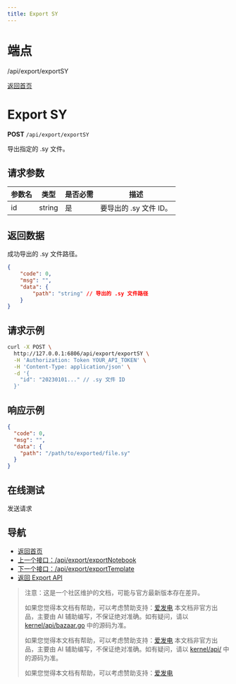 ```yaml
---
title: Export SY
---
```

# 端点

/api/export/exportSY

[返回首页](../index.html)

# Export SY

**POST** `/api/export/exportSY`

导出指定的 .sy 文件。

## 请求参数

| 参数名 | 类型 | 是否必需 | 描述 |
| --- | --- | --- | --- |
| id | string | 是 | 要导出的 .sy 文件 ID。 |

## 返回数据

成功导出的 .sy 文件路径。

```json
{
    "code": 0,
    "msg": "",
    "data": {
        "path": "string" // 导出的 .sy 文件路径
    }
}
```

## 请求示例

```bash
curl -X POST \
  http://127.0.0.1:6806/api/export/exportSY \
  -H 'Authorization: Token YOUR_API_TOKEN' \
  -H 'Content-Type: application/json' \
  -d '{
    "id": "20230101..." // .sy 文件 ID
  }'
```

## 响应示例

```json
{
  "code": 0,
  "msg": "",
  "data": {
    "path": "/path/to/exported/file.sy"
  }
}
```

## 在线测试

  
  
  
  
发送请求

## 导航

-   [返回首页](../index.html)
-   [上一个接口：/api/export/exportNotebook](exportNotebook.html)
-   [下一个接口：/api/export/exportTemplate](exportTemplate.html)
-   [返回 Export API](../pages/export.html)

> 注意：这是一个社区维护的文档，可能与官方最新版本存在差异。
> 
> 如果您觉得本文档有帮助，可以考虑赞助支持：[爱发电](https://afdian.com/a/leolee9086?tab=feed)
> 本文档非官方出品，主要由 AI 辅助编写，不保证绝对准确。如有疑问，请以 [kernel/api/bazaar.go](https://github.com/siyuan-note/siyuan/blob/master/kernel/api/bazaar.go) 中的源码为准。
> 
> 如果您觉得本文档有帮助，可以考虑赞助支持：[爱发电](https://afdian.com/a/leolee9086?tab=feed)
> 本文档非官方出品，主要由 AI 辅助编写，不保证绝对准确。如有疑问，请以 [kernel/api/](https://github.com/siyuan-note/siyuan/blob/master/kernel/api/) 中的源码为准。
> 
> 如果您觉得本文档有帮助，可以考虑赞助支持：[爱发电](https://afdian.com/a/leolee9086?tab=feed)
